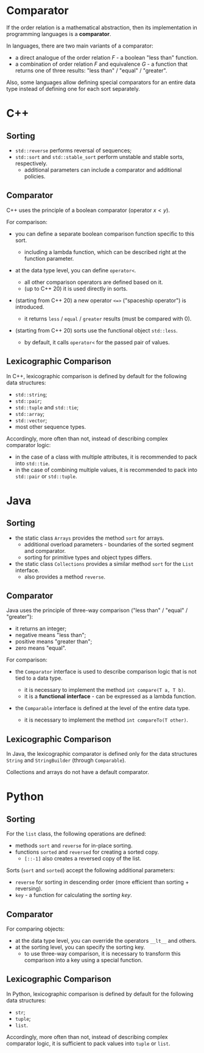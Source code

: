 # Comparator

If the order relation is a mathematical abstraction, then its implementation in programming languages is a **comparator**.

In languages, there are two main variants of a comparator:

- a direct analogue of the order relation $F$ - a boolean "less than" function.
- a combination of order relation $F$ and equivalence $G$ - a function that returns one of three results: "less than" / "equal" / "greater".

Also, some languages allow defining special comparators for an entire data type instead of defining one for each sort separately.

# C++

## Sorting

- `std::reverse` performs reversal of sequences;
- `std::sort` and `std::stable_sort` perform unstable and stable sorts, respectively.
  - additional parameters can include a comparator and additional policies.

## Comparator

C++ uses the principle of a boolean comparator (operator $x < y$).

For comparison:

- you can define a separate boolean comparison function specific to this sort.
  - including a lambda function, which can be described right at the function parameter.

- at the data type level, you can define `operator<`.
  - all other comparison operators are defined based on it.
  - (up to C++ 20) it is used directly in sorts.

- (starting from C++ 20) a new operator `<=>` ("spaceship operator") is introduced.
  - it returns `less` / `equal` / `greater` results (must be compared with $0$).

- (starting from C++ 20) sorts use the functional object `std::less`.
  - by default, it calls `operator<` for the passed pair of values.

## Lexicographic Comparison

In C++, lexicographic comparison is defined by default for the following data structures:

- `std::string`;
- `std::pair`;
- `std::tuple` and `std::tie`;
- `std::array`;
- `std::vector`;
- most other sequence types.

Accordingly, more often than not, instead of describing complex comparator logic:

- in the case of a class with multiple attributes, it is recommended to pack into `std::tie`.
- in the case of combining multiple values, it is recommended to pack into `std::pair` or `std::tuple`.

# Java

## Sorting

- the static class `Arrays` provides the method `sort` for arrays.
  - additional overload parameters - boundaries of the sorted segment and comparator.
  - sorting for primitive types and object types differs.
- the static class `Collections` provides a similar method `sort` for the `List` interface.
  - also provides a method `reverse`.

## Comparator

Java uses the principle of three-way comparison ("less than" / "equal" / "greater"):

- it returns an integer;
- negative means "less than";
- positive means "greater than";
- zero means "equal".

For comparison:

- the `Comparator` interface is used to describe comparison logic that is not tied to a data type.
  - it is necessary to implement the method `int compare(T a, T b)`.
  - it is a **functional interface** - can be expressed as a lambda function.

- the `Comparable` interface is defined at the level of the entire data type.
  - it is necessary to implement the method `int compareTo(T other)`.

## Lexicographic Comparison

In Java, the lexicographic comparator is defined only for the data structures `String` and `StringBuilder` (through `Comparable`).

Collections and arrays do not have a default comparator.

# Python

## Sorting

For the `list` class, the following operations are defined:

- methods `sort` and `reverse` for in-place sorting.
- functions `sorted` and `reversed` for creating a sorted copy.
  - `[::-1]` also creates a reversed copy of the list.

Sorts (`sort` and `sorted`) accept the following additional parameters:

- `reverse` for sorting in descending order (more efficient than sorting + reversing).
- `key` - a function for calculating the _sorting key_.

## Comparator

For comparing objects:

- at the data type level, you can override the operators `__lt__` and others.
- at the sorting level, you can specify the sorting key.
  - to use three-way comparison, it is necessary to transform this comparison into a key using a special function.

## Lexicographic Comparison

In Python, lexicographic comparison is defined by default for the following data structures:

- `str`;
- `tuple`;
- `list`.

Accordingly, more often than not, instead of describing complex comparator logic, it is sufficient to pack values into `tuple` or `list`.